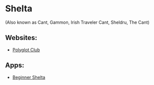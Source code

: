 # Shelta
(Also known as Cant, Gammon, Irish Traveler Cant, Sheldru, The Cant)

## Websites:
- [Polyglot Club](https://polyglotclub.com/wiki/Language/Shelta)

## Apps:
- [Beginner Shelta](https://play.google.com/store/apps/details?id=com.shex.beginnershelta&hl=en_US&gl=US)
